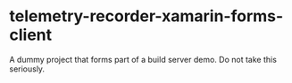 # telemetry-recorder-xamarin-forms-client
A dummy project that forms part of a build server demo. Do not take this seriously.
